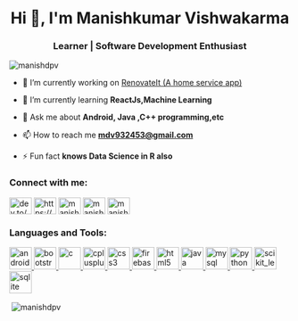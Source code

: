 <h1 align="center">Hi 👋, I'm Manishkumar Vishwakarma</h1>
<h3 align="center">Learner | Software Development Enthusiast</h3>

<p align="left"> <img src="https://komarev.com/ghpvc/?username=manishdpv&label=Profile%20views&color=0e75b6&style=flat" alt="manishdpv" /> </p>

- 🔭 I’m currently working on [RenovateIt (A home service app)](https://github.com/manishdpv/RenovateIt.git)

- 🌱 I’m currently learning **ReactJs,Machine Learning**

- 💬 Ask me about **Android, Java ,C++ programming,etc**

- 📫 How to reach me **mdv932453@gmail.com**

- ⚡ Fun fact **knows Data Science in R also**

<h3 align="left">Connect with me:</h3>
<p align="left">
<a href="https://dev.to/manishdpv" target="blank"><img align="center" src="https://cdn.jsdelivr.net/npm/simple-icons@3.0.1/icons/dev-dot-to.svg" alt="dev.to/manishdpv" height="30" width="40" /></a>
<a href="https://linkedin.com/in/https://www.linkedin.com/in/manish-vishwakarma-6aa164191" target="blank"><img align="center" src="https://cdn.jsdelivr.net/npm/simple-icons@3.0.1/icons/linkedin.svg" alt="https://www.linkedin.com/in/manish-vishwakarma-6aa164191" height="30" width="40" /></a>
<a href="https://fb.com/manish vishwakarma" target="blank"><img align="center" src="https://cdn.jsdelivr.net/npm/simple-icons@3.0.1/icons/facebook.svg" alt="manish vishwakarma" height="30" width="40" /></a>
<a href="https://instagram.com/manishdpv" target="blank"><img align="center" src="https://cdn.jsdelivr.net/npm/simple-icons@3.0.1/icons/instagram.svg" alt="manishdpv" height="30" width="40" /></a>
<a href="https://www.hackerrank.com/manish_d_v" target="blank"><img align="center" src="https://cdn.jsdelivr.net/npm/simple-icons@3.0.1/icons/hackerrank.svg" alt="manish_d_v" height="30" width="40" /></a>
</p>

<h3 align="left">Languages and Tools:</h3>
<p align="left"> <a href="https://developer.android.com" target="_blank"> <img src="https://devicons.github.io/devicon/devicon.git/icons/android/android-original-wordmark.svg" alt="android" width="40" height="40"/> </a> <a href="https://getbootstrap.com" target="_blank"> <img src="https://devicons.github.io/devicon/devicon.git/icons/bootstrap/bootstrap-plain.svg" alt="bootstrap" width="40" height="40"/> </a> <a href="https://www.cprogramming.com/" target="_blank"> <img src="https://devicons.github.io/devicon/devicon.git/icons/c/c-original.svg" alt="c" width="40" height="40"/> </a> <a href="https://www.w3schools.com/cpp/" target="_blank"> <img src="https://devicons.github.io/devicon/devicon.git/icons/cplusplus/cplusplus-original.svg" alt="cplusplus" width="40" height="40"/> </a> <a href="https://www.w3schools.com/css/" target="_blank"> <img src="https://devicons.github.io/devicon/devicon.git/icons/css3/css3-original-wordmark.svg" alt="css3" width="40" height="40"/> </a> <a href="https://firebase.google.com/" target="_blank"> <img src="https://www.vectorlogo.zone/logos/firebase/firebase-icon.svg" alt="firebase" width="40" height="40"/> </a> <a href="https://www.w3.org/html/" target="_blank"> <img src="https://devicons.github.io/devicon/devicon.git/icons/html5/html5-original-wordmark.svg" alt="html5" width="40" height="40"/> </a> <a href="https://www.java.com" target="_blank"> <img src="https://devicons.github.io/devicon/devicon.git/icons/java/java-original-wordmark.svg" alt="java" width="40" height="40"/> </a> <a href="https://www.mysql.com/" target="_blank"> <img src="https://devicons.github.io/devicon/devicon.git/icons/mysql/mysql-original-wordmark.svg" alt="mysql" width="40" height="40"/> </a> <a href="https://www.python.org" target="_blank"> <img src="https://devicons.github.io/devicon/devicon.git/icons/python/python-original.svg" alt="python" width="40" height="40"/> </a> <a href="https://scikit-learn.org/" target="_blank"> <img src="https://upload.wikimedia.org/wikipedia/commons/0/05/Scikit_learn_logo_small.svg" alt="scikit_learn" width="40" height="40"/> </a> <a href="https://www.sqlite.org/" target="_blank"> <img src="https://www.vectorlogo.zone/logos/sqlite/sqlite-icon.svg" alt="sqlite" width="40" height="40"/> </a> </p>

<p>&nbsp;<img align="center" src="https://github-readme-stats.vercel.app/api?username=manishdpv&show_icons=true&theme=onedark&bg_color=000000&locale=en" alt="manishdpv" /></p>
